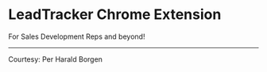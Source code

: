 # LeadTracker Chrome Extension

For Sales Development Reps and beyond! 

---
Courtesy: Per Harald Borgen
